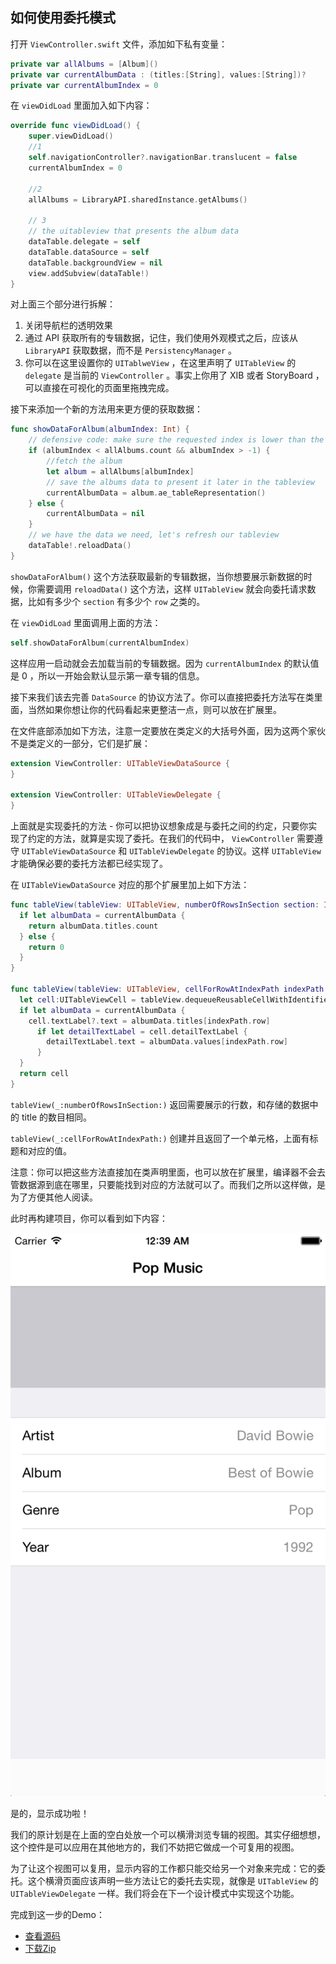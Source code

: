 ## 如何使用委托模式

打开 `ViewController.swift` 文件，添加如下私有变量：

```swift
private var allAlbums = [Album]()
private var currentAlbumData : (titles:[String], values:[String])?
private var currentAlbumIndex = 0
```

在 `viewDidLoad` 里面加入如下内容：

```swift
override func viewDidLoad() {
    super.viewDidLoad()
    //1
    self.navigationController?.navigationBar.translucent = false
    currentAlbumIndex = 0

    //2
    allAlbums = LibraryAPI.sharedInstance.getAlbums()

    // 3
    // the uitableview that presents the album data
    dataTable.delegate = self
    dataTable.dataSource = self
    dataTable.backgroundView = nil
    view.addSubview(dataTable!)       
}
```

对上面三个部分进行拆解：

1. 关闭导航栏的透明效果
2. 通过 API 获取所有的专辑数据，记住，我们使用外观模式之后，应该从 `LibraryAPI` 获取数据，而不是 `PersistencyManager` 。
3. 你可以在这里设置你的 `UITablweView` ，在这里声明了 `UITableView` 的 `delegate` 是当前的 `ViewController` 。事实上你用了 XIB 或者 StoryBoard ，可以直接在可视化的页面里拖拽完成。

接下来添加一个新的方法用来更方便的获取数据：

```swift
func showDataForAlbum(albumIndex: Int) {
    // defensive code: make sure the requested index is lower than the amount of albums
    if (albumIndex < allAlbums.count && albumIndex > -1) {
        //fetch the album
        let album = allAlbums[albumIndex]
        // save the albums data to present it later in the tableview
        currentAlbumData = album.ae_tableRepresentation()
    } else {
        currentAlbumData = nil
    }
    // we have the data we need, let's refresh our tableview
    dataTable!.reloadData()
}
```

`showDataForAlbum()` 这个方法获取最新的专辑数据，当你想要展示新数据的时候，你需要调用 `reloadData()` 这个方法，这样 `UITableView` 就会向委托请求数据，比如有多少个 `section` 有多少个 `row` 之类的。

在 `viewDidLoad` 里面调用上面的方法：

```swift
self.showDataForAlbum(currentAlbumIndex)
```

这样应用一启动就会去加载当前的专辑数据。因为 `currentAlbumIndex` 的默认值是 0 ，所以一开始会默认显示第一章专辑的信息。

接下来我们该去完善 `DataSource` 的协议方法了。你可以直接把委托方法写在类里面，当然如果你想让你的代码看起来更整洁一点，则可以放在扩展里。

在文件底部添加如下方法，注意一定要放在类定义的大括号外面，因为这两个家伙不是类定义的一部分，它们是扩展：

```swift
extension ViewController: UITableViewDataSource {
}

extension ViewController: UITableViewDelegate {
}
```

上面就是实现委托的方法 - 你可以把协议想象成是与委托之间的约定，只要你实现了约定的方法，就算是实现了委托。在我们的代码中， `ViewController` 需要遵守 `UITableViewDataSource` 和 `UITableViewDelegate` 的协议。这样 `UITableView` 才能确保必要的委托方法都已经实现了。

在 `UITableViewDataSource` 对应的那个扩展里加上如下方法：

```swift
func tableView(tableView: UITableView, numberOfRowsInSection section: Int) -> Int {
  if let albumData = currentAlbumData {
    return albumData.titles.count
  } else {
    return 0
  }
}

func tableView(tableView: UITableView, cellForRowAtIndexPath indexPath: NSIndexPath) -> UITableViewCell {
  let cell:UITableViewCell = tableView.dequeueReusableCellWithIdentifier("Cell", forIndexPath: indexPath) as UITableViewCell
  if let albumData = currentAlbumData {
    cell.textLabel?.text = albumData.titles[indexPath.row]
      if let detailTextLabel = cell.detailTextLabel {
        detailTextLabel.text = albumData.values[indexPath.row]
      }
  }
  return cell
}
```

`tableView(_:numberOfRowsInSection:)` 返回需要展示的行数，和存储的数据中的 title 的数目相同。

`tableView(_:cellForRowAtIndexPath:)` 创建并且返回了一个单元格，上面有标题和对应的值。

注意：你可以把这些方法直接加在类声明里面，也可以放在扩展里，编译器不会去管数据源到底在哪里，只要能找到对应的方法就可以了。而我们之所以这样做，是为了方便其他人阅读。

此时再构建项目，你可以看到如下内容：

![](../images/decorator4.png)

是的，显示成功啦！

我们的原计划是在上面的空白处放一个可以横滑浏览专辑的视图。其实仔细想想，这个控件是可以应用在其他地方的，我们不妨把它做成一个可复用的视图。

为了让这个视图可以复用，显示内容的工作都只能交给另一个对象来完成：它的委托。这个横滑页面应该声明一些方法让它的委托去实现，就像是 `UITableView` 的 `UITableViewDelegate` 一样。我们将会在下一个设计模式中实现这个功能。

完成到这一步的Demo：

- [查看源码](https://github.com/yourtion/SwiftDesignPatterns-Demo1/tree/Decorator) 
- [下载Zip](https://github.com/yourtion/SwiftDesignPatterns-Demo1/archive/Decorator.zip)

